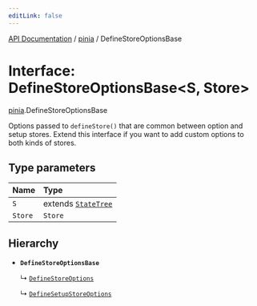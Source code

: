 ```yaml
---
editLink: false
---
```


[API Documentation](../index.md) / [pinia](../modules/pinia.md) / DefineStoreOptionsBase

# Interface: DefineStoreOptionsBase\<S, Store\>

[pinia](../modules/pinia.md).DefineStoreOptionsBase

Options passed to `defineStore()` that are common between option and setup
stores. Extend this interface if you want to add custom options to both kinds
of stores.

## Type parameters

| Name | Type |
| :------ | :------ |
| `S` | extends [`StateTree`](../modules/pinia.md#StateTree) |
| `Store` | `Store` |

## Hierarchy

- **`DefineStoreOptionsBase`**

  ↳ [`DefineStoreOptions`](pinia.DefineStoreOptions.md)

  ↳ [`DefineSetupStoreOptions`](pinia.DefineSetupStoreOptions.md)
